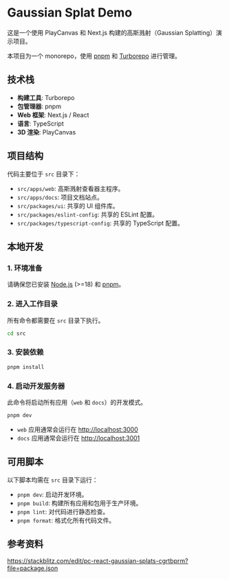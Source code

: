# Gaussian Splat Demo

这是一个使用 PlayCanvas 和 Next.js 构建的高斯溅射（Gaussian Splatting）演示项目。

本项目为一个 monorepo，使用 [pnpm](https://pnpm.io/) 和 [Turborepo](https://turbo.build/repo) 进行管理。

## 技术栈

- **构建工具**: Turborepo
- **包管理器**: pnpm
- **Web 框架**: Next.js / React
- **语言**: TypeScript
- **3D 渲染**: PlayCanvas

## 项目结构

代码主要位于 `src` 目录下：

- `src/apps/web`: 高斯溅射查看器主程序。
- `src/apps/docs`: 项目文档站点。
- `src/packages/ui`: 共享的 UI 组件库。
- `src/packages/eslint-config`: 共享的 ESLint 配置。
- `src/packages/typescript-config`: 共享的 TypeScript 配置。

## 本地开发

### 1. 环境准备

请确保您已安装 [Node.js](https://nodejs.org/) (>=18) 和 [pnpm](https://pnpm.io/installation)。

### 2. 进入工作目录

所有命令都需要在 `src` 目录下执行。

```bash
cd src
```

### 3. 安装依赖

```bash
pnpm install
```

### 4. 启动开发服务器

此命令将启动所有应用（`web` 和 `docs`）的开发模式。

```bash
pnpm dev
```

- `web` 应用通常会运行在 [http://localhost:3000](http://localhost:3000)
- `docs` 应用通常会运行在 [http://localhost:3001](http://localhost:3001)

## 可用脚本

以下脚本均需在 `src` 目录下运行：

- `pnpm dev`: 启动开发环境。
- `pnpm build`: 构建所有应用和包用于生产环境。
- `pnpm lint`: 对代码进行静态检查。
- `pnpm format`: 格式化所有代码文件。

## 参考资料
https://stackblitz.com/edit/pc-react-gaussian-splats-cgrtbprm?file=package.json

